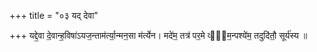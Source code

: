 +++
title = "०३ यद् देवा"

+++
यद्दे॒वा दे॒वान्ह॒विषा॑ऽयज॒न्ताम॑र्त्या॒न्मन॒सा म॑र्त्येन। मदे॑म॒ तत्र॑ पर॒मे व्यो᳡म॒न्पश्ये॑म॒ तदुदि॑तौ॒ सूर्य॑स्य ॥